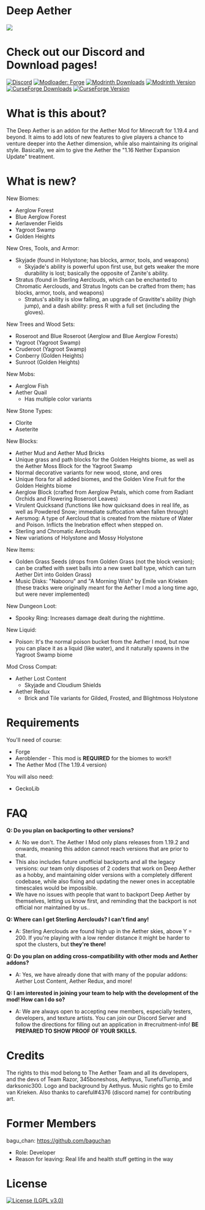 # Deep Aether
![](https://cdn.discordapp.com/attachments/1045643746089373747/1104824924520063126/image.png)

# Check out our Discord and Download pages!

[![Discord](https://img.shields.io/discord/118816101936267265.svg?label=Discord&logoColor=FFFFFF&logo=discord&color=7289DA&style=flat-square)](https://discord.gg/mnGnZKRRK3)
[![Modloader: Forge](https://img.shields.io/badge/Mod%20Loader-forge-CC974D?style=flat-square)](https://files.minecraftforge.net/net/minecraftforge/forge/)
[![Modrinth Downloads](https://img.shields.io/modrinth/dt/YhmgMVyu?color=00AF5C&logo=modrinth&label=Downloads)](https://modrinth.com/mod/deep-aether)
[![Modrinth Version](https://img.shields.io/modrinth/game-versions/YhmgMVyu?color=00AF5C&label=Latest&logo=modrinth&last=true)](https://modrinth.com/mod/deep-aether)
[![CurseForge Downloads](http://cf.way2muchnoise.eu/852465.svg)](https://www.curseforge.com/minecraft/mc-mods/deep-aether)
[![CurseForge Version](http://cf.way2muchnoise.eu/versions/852465_latest.svg)](https://www.curseforge.com/minecraft/mc-mods/deep-aether)

# What is this about?

The Deep Aether is an addon for the Aether Mod for Minecraft for 1.19.4 and beyond.
It aims to add lots of new features to give players a chance to venture deeper into the Aether dimension, while also maintaining its original style.
Basically, we aim to give the Aether the "1.16 Nether Expansion Update" treatment.
 
 # What is new?

New Biomes:
 - Aerglow Forest
 - Blue Aerglow Forest
 - Aerlavender Fields
 - Yagroot Swamp
 - Golden Heights
 
New Ores, Tools, and Armor:
 - Skyjade (found in Holystone; has blocks, armor, tools, and weapons)
   - Skyjade's ability is powerful upon first use, but gets weaker the more durability is lost; basically the opposite of Zanite's ability.
 - Stratus (found in Sterling Aerclouds, which can be enchanted to Chromatic Aerclouds, and Stratus Ingots can be crafted from them; has blocks, armor, tools, and weapons)
   - Stratus's ability is slow falling, an upgrade of Gravitite's ability (high jump), and a dash ability: press R with a full set (including the gloves).
  
New Trees and Wood Sets:
 - Roseroot and Blue Roseroot (Aerglow and Blue Aerglow Forests)
 - Yagroot (Yagroot Swamp)
 - Cruderoot (Yagroot Swamp)
 - Conberry (Golden Heights)
 - Sunroot (Golden Heights)
 
New Mobs:
 - Aerglow Fish
 - Aether Quail
   - Has multiple color variants
 
New Stone Types:
 - Clorite
 - Aseterite
 
New Blocks:
 - Aether Mud and Aether Mud Bricks
 - Unique grass and path blocks for the Golden Heights biome, as well as the Aether Moss Block for the Yagroot Swamp
 - Normal decorative variants for new wood, stone, and ores
 - Unique flora for all added biomes, and the Golden Vine Fruit for the Golden Heights biome
 - Aerglow Block (crafted from Aerglow Petals, which come from Radiant Orchids and Flowering Roseroot Leaves)
 - Virulent Quicksand (functions like how quicksand does in real life, as well as Powdered Snow; immediate suffocation when fallen through)
 - Aersmog: A type of Aercloud that is created from the mixture of Water and Poison. Inflicts the Inebration effect when stepped on.
 - Sterling and Chromatic Aerclouds
 - New variations of Holystone and Mossy Holystone
 
New Items:
 - Golden Grass Seeds (drops from Golden Grass (not the block version); can be crafted with swet balls into a new swet ball type, which can turn Aether Dirt into Golden Grass)
 - Music Disks: "Nabooru" and "A Morning Wish" by Emile van Krieken (these tracks were originally meant for the Aether I mod a long time ago, but were never implemented)

New Dungeon Loot:
 - Spooky Ring: Increases damage dealt during the nighttime.

New Liquid:
 - Poison: It's the normal poison bucket from the Aether I mod, but now you can place it as a liquid (like water), and it naturally spawns in the Yagroot Swamp biome

Mod Cross Compat:
 - Aether Lost Content
    - Skyjade and Cloudium Shields
 - Aether Redux
    - Brick and Tile variants for Gilded, Frosted, and Blightmoss Holystone

# Requirements

You'll need of course:
 - Forge
 - Aeroblender - This mod is **REQUIRED** for the biomes to work!!
 - The Aether Mod (The 1.19.4 version)
 
 You will also need:
 - GeckoLib

 
# FAQ

__Q: Do you plan on backporting to other versions?__
  - A: No we don't. The Aether I Mod only plans releases from 1.19.2 and onwards, meaning this addon cannot reach versions that are prior to that.
  - This also includes future unofficial backports and all the legacy versions: our team only disposes of 2 coders that work on Deep Aether as a hobby, and maintaining older versions with a completely different codebase, while also fixing and updating the newer ones in acceptable timescales would be impossible.
  - We have no issues with people that want to backport Deep Aether by themselves, letting us know first, and reminding that the backport is not official nor maintained by us..

__Q: Where can I get Sterling Aerclouds? I can't find any!__
  - A: Sterling Aerclouds are found high up in the Aether skies, above Y = 200. If you're playing with a low render distance it might be harder to spot the clusters, but __they're there!__

__Q: Do you plan on adding cross-compatibility with other mods and Aether addons?__
  - A: Yes, we have already done that with many of the popular addons: Aether Lost Content, Aether Redux, and more!

__Q: I am interested in joining your team to help with the development of the mod! How can I do so?__
  - A: We are always open to accepting new members, especially testers, developers, and texture artists. You can join our Discord Server and follow the directions for filling out an application in #recruitment-info! __BE PREPARED TO SHOW PROOF OF YOUR SKILLS.__


# Credits

The rights to this mod belong to The Aether Team and all its developers, and the devs of Team Razor, 345boneshoss, Aethyus, TunefulTurnip, and darksonic300. Logo and background by Aethyus. Music rights go to Emile van Krieken. Also thanks to careful#4376 (discord name) for contributing art.


# Former Members

bagu_chan: https://github.com/baguchan
  - Role: Developer
  - Reason for leaving: Real life and health stuff getting in the way


# License

[![License (LGPL v3.0)](https://img.shields.io/badge/License-LGPL%20v3.0-green.svg?style=flat-square)](https://github.com/The-Aether-Team/The-Aether/blob/1.20.1-develop/LICENSE.txt)

